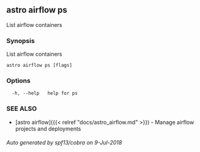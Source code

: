 ## astro airflow ps

List airflow containers

### Synopsis

List airflow containers

```
astro airflow ps [flags]
```

### Options

```
  -h, --help   help for ps
```

### SEE ALSO

* [astro airflow]({{< relref "docs/astro_airflow.md" >}})	 - Manage airflow projects and deployments

###### Auto generated by spf13/cobra on 9-Jul-2018
